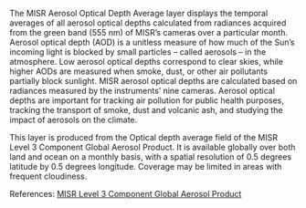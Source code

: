 The MISR Aerosol Optical Depth Average layer displays the temporal averages of all aerosol optical depths calculated from radiances acquired from the green band (555 nm) of MISR’s cameras over a particular month. Aerosol optical depth (AOD) is a unitless measure of how much of the Sun’s incoming light is blocked by small particles – called aerosols – in the atmosphere. Low aerosol optical depths correspond to clear skies, while higher AODs are measured when smoke, dust, or other air pollutants partially block sunlight. MISR aerosol optical depths are calculated based on radiances measured by the instruments’ nine cameras. Aerosol optical depths are important for tracking air pollution for public health purposes, tracking the transport of smoke, dust and volcanic ash, and studying the impact of aerosols on the climate.

This layer is produced from the Optical depth average field of the MISR Level 3 Component Global Aerosol Product. It is available globally over both land and ocean on a monthly basis, with a spatial resolution of 0.5 degrees latitude by 0.5 degrees longitude. Coverage may be limited in areas with frequent cloudiness.

References: [MISR Level 3 Component Global Aerosol Product](https://eosweb.larc.nasa.gov/project/misr/cgas_table)
